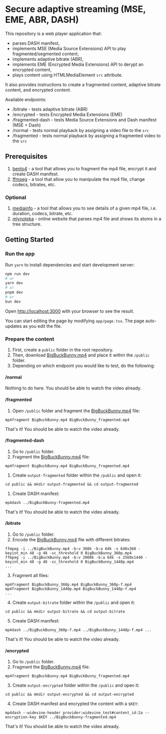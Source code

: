 # Secure adaptive streaming (MSE, EME, ABR, DASH)
This repository is a web player application that:
- parses DASH manifest,
- implements MSE (Media Source Extensions) API to play fragmented/segmented content,
- implements adaptive bitrate (ABR),
- implements EME (Encrypted Media Extensions) API to derypt an encrypted content, 
- plays content using HTMLMediaElement `src` attribute.

It also provides instructions to create a fragmented content, adaptive bitrate content, and encrypted content.

Available endpoints:
- /bitrate - tests adaptive bitrate (ABR)
- /encrypted - tests Encrypted Media Extensions (EME)
- /fragmented-dash - tests Media Source Extensions and Dash manifest (MSE + Dash)
- /normal - tests normal playback by assigning a video file to the `src`
- /fragmented - tests normal playback by assigning a fragmented video to the `src`

## Prerequisites
1. [bento4](https://www.bento4.com/) - a tool that allows you to fragment the mp4 file, encrypt it and create DASH manifest.
2. [ffmpeg](https://ffmpeg.org/) - a tool that allow you to manipulate the mp4 file, change codecs, bitrates, etc. 

### Optional
1. [mediainfo](https://mediaarea.net/en/MediaInfo/Download) - a tool that allows you to see details of a given mp4 file, i.e. duration, codecs, bitrate, etc.
2. [mlynoteka](https://mlynoteka.mlyn.org/mp4parser) - online website that parses mp4 file and shows its atoms in a tree structure.


## Getting Started

### Run the app 
Run `yarn` to install dependencies and start development server:

```bash
npm run dev
# or
yarn dev
# or
pnpm dev
# or
bun dev
```

Open [http://localhost:3000](http://localhost:3000) with your browser to see the result.

You can start editing the page by modifying `app/page.tsx`. The page auto-updates as you edit the file.

### Prepare the content

1. First, create a `public` folder in the root repository.
2. Then, download [BigBuckBunny.mp4](http://commondatastorage.googleapis.com/gtv-videos-bucket/sample/BigBuckBunny.mp4) and place it within the `/public` folder.
3. Depending on which endpoint you would like to test, do the following:

#### /normal
Nothing to do here. You should be able to watch the video already.

#### /fragmented
1. Open `/public` folder and fragment the [BigBuckBunny.mp4](http://commondatastorage.googleapis.com/gtv-videos-bucket/sample/BigBuckBunny.mp4) file:
```
mp4fragment BigBuckBunny.mp4 BigBuckBunny_fragmented.mp4
```

That's it! You should be able to watch the video already.

#### /fragmented-dash
1. Go to `/public` folder.
2. Fragment the [BigBuckBunny.mp4](http://commondatastorage.googleapis.com/gtv-videos-bucket/sample/BigBuckBunny.mp4) file:
```
mp4fragment BigBuckBunny.mp4 BigBuckBunny_fragmented.mp4
```
1. Create `output-fragmented` folder within the `/public` and open it:
```
cd public && mkdir output-fragmented && cd output-fragmented
```
1. Create DASH manifest:
```
mp4dash ../BigBuckBunny-fragmented.mp4
```

That's it! You should be able to watch the video already.

#### /bitrate
1. Go to `/public` folder.
2. Encode the [BigBuckBunny.mp4](http://commondatastorage.googleapis.com/gtv-videos-bucket/sample/BigBuckBunny.mp4) file with different bitrates:
```
ffmpeg -i ../BigBuckBunny.mp4 -b:v 360k -b:a 64k -s 640x360 -keyint_min 48 -g 48 -sc_threshold 0 BigBuckBunny_360p.mp4
ffmpeg -i ../BigBuckBunny.mp4 -b:v 2000k -b:a 64k -s 2560x1440 -keyint_min 48 -g 48 -sc_threshold 0 BigBuckBunny_1440p.mp4
...
```
3. Fragment all files:
```
mp4fragment BigBuckBunny_360p.mp4 BigBuckBunny_360p-f.mp4
mp4fragment BigBuckBunny_1440p.mp4 BigBuckBunny_1440p-f.mp4
...
```
4. Create `output-bitrate` folder within the `/public` and open it:
```
cd public && mkdir output-bitrate && cd output-bitrate
```
5. Create DASH manifest:
```
mp4dash ../BigBuckBunny_360p-f.mp4 ../BigBuckBunny_1440p-f.mp4 ...
```

That's it! You should be able to watch the video already.

#### /encrypted
1. Go to `/public` folder.
2. Fragment the [BigBuckBunny.mp4](http://commondatastorage.googleapis.com/gtv-videos-bucket/sample/BigBuckBunny.mp4) file:
```
mp4fragment BigBuckBunny.mp4 BigBuckBunny_fragmented.mp4
```
3. Create `output-encrypted` folder within the `/public` and open it:
```
cd public && mkdir output-encrypted && cd output-encrypted
```
4. Create DASH manifest and encrypted the content with a `$KEY`:
```
mp4dash --widevine-header provider:widevine_test#content_id:2a --encryption-key $KEY ../BigBuckBunny-fragmented.mp4
```

That's it! You should be able to watch the video already.

